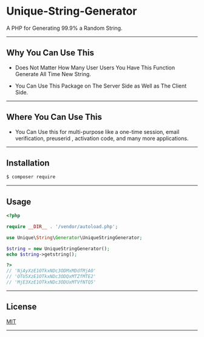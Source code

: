 # Unique-String-Generator

A PHP for Generating 99.9% a Random String.

***
## Why You Can Use This

- Does Not Matter How Many User Users You Have This Function Generate All Time New String.

- You Can Use This Package on The Server Side as Well as The Client Side.

***
## Where You Can Use This

- You Can Use this for multi-purpose like a one-time session, email verification, preuserid , activation code, and many more applications.

***
## Installation

```bash
$ composer require
```

***
## Usage

```php
<?php

require __DIR__ . '/vendor/autoload.php';

use Unique\String\Generator\UniqueStringGenerator;

$string = new UniqueStringGenerator();
echo $string->getstring();

?>
// 'NjAyXzE1OTkxNDc3ODMxMDdfMjA0'
// 'OTU5XzE1OTkxNDc3ODQxMTZfMTE2'
// 'MjE3XzE1OTkxNDc3ODUxMTVfNTQ5'
```

***
## License

[MIT](LICENSE)

***